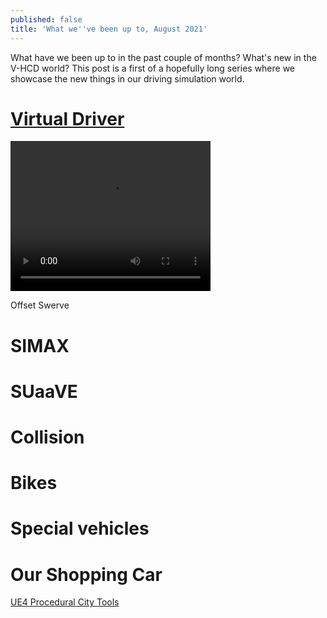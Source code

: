 ```yaml
---
published: false
title: 'What we''ve been up to, August 2021'
---
```

What have we been up to in the past couple of months? What's new in the V-HCD world? This post is a first of a hopefully long series where we showcase the new things in our driving simulation world.

# [Virtual Driver](/virual-driver)

<video width="320" height="240" controls>
  <source type="video/mp4" src="https://cdn.discordapp.com/attachments/725724080526852126/865574741133754368/velov.mp4_compressed.mp4">
</video>


Offset
Swerve

# SIMAX

# SUaaVE

# Collision

# Bikes

# Special vehicles

# Our Shopping Car

[UE4 Procedural City Tools](https://www.artstation.com/artwork/Ye96gP)